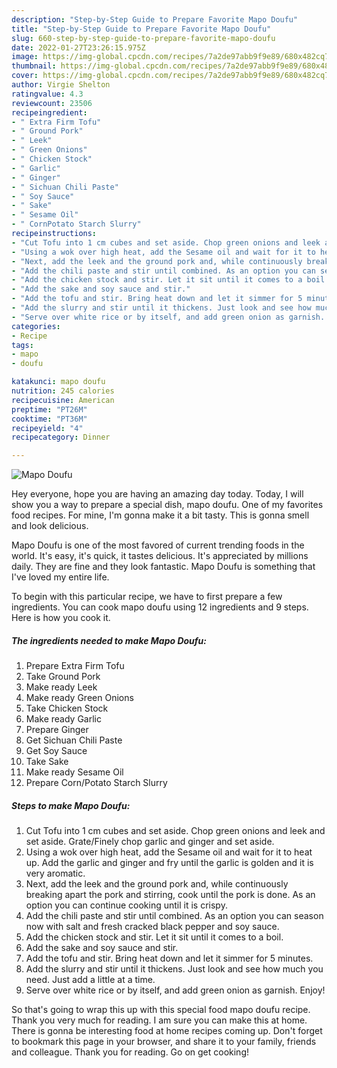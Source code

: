 ```yaml
---
description: "Step-by-Step Guide to Prepare Favorite Mapo Doufu"
title: "Step-by-Step Guide to Prepare Favorite Mapo Doufu"
slug: 660-step-by-step-guide-to-prepare-favorite-mapo-doufu
date: 2022-01-27T23:26:15.975Z
image: https://img-global.cpcdn.com/recipes/7a2de97abb9f9e89/680x482cq70/mapo-doufu-recipe-main-photo.jpg
thumbnail: https://img-global.cpcdn.com/recipes/7a2de97abb9f9e89/680x482cq70/mapo-doufu-recipe-main-photo.jpg
cover: https://img-global.cpcdn.com/recipes/7a2de97abb9f9e89/680x482cq70/mapo-doufu-recipe-main-photo.jpg
author: Virgie Shelton
ratingvalue: 4.3
reviewcount: 23506
recipeingredient:
- " Extra Firm Tofu"
- " Ground Pork"
- " Leek"
- " Green Onions"
- " Chicken Stock"
- " Garlic"
- " Ginger"
- " Sichuan Chili Paste"
- " Soy Sauce"
- " Sake"
- " Sesame Oil"
- " CornPotato Starch Slurry"
recipeinstructions:
- "Cut Tofu into 1 cm cubes and set aside. Chop green onions and leek and set aside. Grate/Finely chop garlic and ginger and set aside."
- "Using a wok over high heat, add the Sesame oil and wait for it to heat up. Add the garlic and ginger and fry until the garlic is golden and it is very aromatic."
- "Next, add the leek and the ground pork and, while continuously breaking apart the pork and stirring, cook until the pork is done. As an option you can continue cooking until it is crispy."
- "Add the chili paste and stir until combined. As an option you can season now with salt and fresh cracked black pepper and soy sauce."
- "Add the chicken stock and stir. Let it sit until it comes to a boil."
- "Add the sake and soy sauce and stir."
- "Add the tofu and stir. Bring heat down and let it simmer for 5 minutes."
- "Add the slurry and stir until it thickens. Just look and see how much you need. Just add a little at a time."
- "Serve over white rice or by itself, and add green onion as garnish. Enjoy!"
categories:
- Recipe
tags:
- mapo
- doufu

katakunci: mapo doufu 
nutrition: 245 calories
recipecuisine: American
preptime: "PT26M"
cooktime: "PT36M"
recipeyield: "4"
recipecategory: Dinner

---
```



![Mapo Doufu](https://img-global.cpcdn.com/recipes/7a2de97abb9f9e89/680x482cq70/mapo-doufu-recipe-main-photo.jpg)

Hey everyone, hope you are having an amazing day today. Today, I will show you a way to prepare a special dish, mapo doufu. One of my favorites food recipes. For mine, I'm gonna make it a bit tasty. This is gonna smell and look delicious.

Mapo Doufu is one of the most favored of current trending foods in the world. It's easy, it's quick, it tastes delicious. It's appreciated by millions daily. They are fine and they look fantastic. Mapo Doufu is something that I've loved my entire life.




To begin with this particular recipe, we have to first prepare a few ingredients. You can cook mapo doufu using 12 ingredients and 9 steps. Here is how you cook it.

<!--inarticleads1-->

##### The ingredients needed to make Mapo Doufu:

1. Prepare  Extra Firm Tofu
1. Take  Ground Pork
1. Make ready  Leek
1. Make ready  Green Onions
1. Take  Chicken Stock
1. Make ready  Garlic
1. Prepare  Ginger
1. Get  Sichuan Chili Paste
1. Get  Soy Sauce
1. Take  Sake
1. Make ready  Sesame Oil
1. Prepare  Corn/Potato Starch Slurry




<!--inarticleads2-->

##### Steps to make Mapo Doufu:

1. Cut Tofu into 1 cm cubes and set aside. Chop green onions and leek and set aside. Grate/Finely chop garlic and ginger and set aside.
1. Using a wok over high heat, add the Sesame oil and wait for it to heat up. Add the garlic and ginger and fry until the garlic is golden and it is very aromatic.
1. Next, add the leek and the ground pork and, while continuously breaking apart the pork and stirring, cook until the pork is done. As an option you can continue cooking until it is crispy.
1. Add the chili paste and stir until combined. As an option you can season now with salt and fresh cracked black pepper and soy sauce.
1. Add the chicken stock and stir. Let it sit until it comes to a boil.
1. Add the sake and soy sauce and stir.
1. Add the tofu and stir. Bring heat down and let it simmer for 5 minutes.
1. Add the slurry and stir until it thickens. Just look and see how much you need. Just add a little at a time.
1. Serve over white rice or by itself, and add green onion as garnish. Enjoy!




So that's going to wrap this up with this special food mapo doufu recipe. Thank you very much for reading. I am sure you can make this at home. There is gonna be interesting food at home recipes coming up. Don't forget to bookmark this page in your browser, and share it to your family, friends and colleague. Thank you for reading. Go on get cooking!
